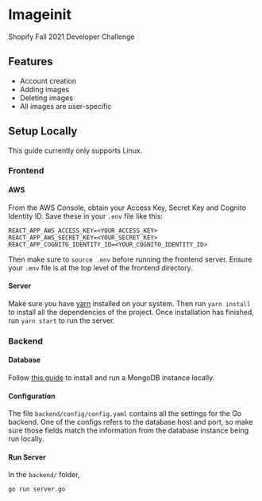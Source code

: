 # Imageinit
Shopify Fall 2021 Developer Challenge
## Features
- Account creation
- Adding images
- Deleting images
- All images are user-specific
## Setup Locally
This guide currently only supports Linux.
### Frontend
#### AWS
From the AWS Console, obtain your Access Key, Secret Key and Cognito Identity ID. Save these in your `.env` file like this:
```
REACT_APP_AWS_ACCESS_KEY=<YOUR_ACCESS_KEY>
REACT_APP_AWS_SECRET_KEY=<YOUR_SECRET_KEY>
REACT_APP_COGNITO_IDENTITY_ID=<YOUR_COGNITO_IDENTITY_ID>
```
Then make sure to `source .env` before running the frontend server. Ensure your `.env` file is at the top level of the frontend directory.
#### Server
Make sure you have [yarn](https://yarnpkg.com/getting-started/install) installed on your system. Then run `yarn install` to install all the dependencies of the project.
Once installation has finished, run `yarn start` to run the server.
### Backend
#### Database
Follow [this guide](https://docs.microsoft.com/en-us/windows/wsl/tutorials/wsl-database#install-mongodb) to install and run a MongoDB instance locally.
#### Configuration
The file `backend/config/config.yaml` contains all the settings for the Go backend. One of the configs refers to the database host and port, so make sure those fields match the information from the database instance being run locally.
#### Run Server
In the `backend/` folder,
```
go run server.go
```
